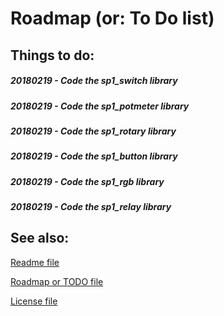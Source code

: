 # Roadmap (or: To Do list)

## Things to do:

##### 20180219 - Code the **sp1_switch** library

##### 20180219 - Code the **sp1_potmeter** library

##### 20180219 - Code the **sp1_rotary** library

##### 20180219 - Code the **sp1_button** library

##### 20180219 - Code the **sp1_rgb** library

##### 20180219 - Code the **sp1_relay** library


## See also:

[Readme file](./README.md)

[Roadmap or TODO file](./TODO.md)

[License file](./LICENSE)
